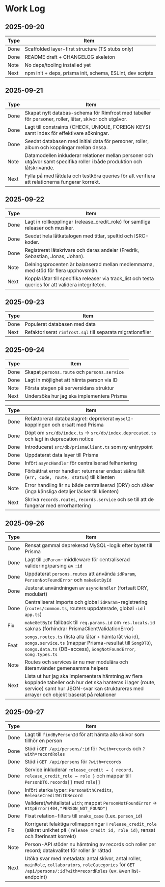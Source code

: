 # Work Log

## 2025-09-20

| Type | Item                                                      |
| ---- | --------------------------------------------------------- |
| Done | Scaffolded layer-first structure (TS stubs only)          |
| Done | README draft + CHANGELOG skeleton                         |
| Note | No deps/tooling installed yet                             |
| Next | npm init + deps, prisma init, schema, ESLint, dev scripts |

## 2025-09-21

| Type | Item                                                                                                                     |
| ---- | ------------------------------------------------------------------------------------------------------------------------ |
| Done | Skapat nytt databas-schema för Rimfrost med tabeller för personer, roller, låtar, skivor och utgåvor.                    |
| Done | Lagt till constraints (CHECK, UNIQUE, FOREIGN KEYS) samt index för effektivare sökningar.                                |
| Done | Seedat databasen med initial data för personer, roller, album och kopplingar mellan dessa.                               |
| Note | Datamodellen inkluderar relationer mellan personer och utgåvor samt specifika roller i både produktion och låtskrivande. |
| Next | Fylla på med låtdata och testköra queries för att verifiera att relationerna fungerar korrekt.                           |

## 2025-09-22

| Type | Item                                                                                                 |
| ---- | ---------------------------------------------------------------------------------------------------- |
| Done | Lagt in rollkopplingar (release_credit_role) för samtliga releaser och musiker.                      |
| Done | Seedat hela låtkatalogen med titlar, speltid och ISRC-koder.                                         |
| Done | Registrerat låtskrivare och deras andelar (Fredrik, Sebastian, Jonas, Johan).                        |
| Note | Delningsprocenten är balanserad mellan medlemmarna, med stöd för flera upphovsmän.                   |
| Next | Koppla låtar till specifika releaser via track_list och testa queries för att validera integriteten. |

## 2025-09-23

| Type | Item                                                        |
| ---- | ----------------------------------------------------------- |
| Done | Populerat databasen med data                                |
| Next | Refaktoriserat `rimfrost.sql` till separata migrationsfiler |

## 2025-09-24

| Type | Item                                         |
| ---- | -------------------------------------------- |
| Done | Skapat `persons.route` och `persons.service` |
| Done | Lagt in möjlighet att hämta person via ID    |
| Note | Första stegen på serversidans struktur       |
| Next | Undersöka hur jag ska implementera Prisma    |

| Type | Item                                                                                                  |
| ---- | ----------------------------------------------------------------------------------------------------- |
| Done | Refaktorerat databaslagret: deprekerat `mysql2`-kopplingen och ersatt med Prisma                      |
| Done | Döpt om `src/db/index.ts` → `src/db/index.deprecated.ts` och lagt in deprecation notice               |
| Done | Introducerat `src/db/prismaClient.ts` som ny entrypoint                                               |
| Done | Uppdaterat data layer till Prisma                                                                     |
| Done | Infört `asyncHandler` för centraliserad felhantering                                                  |
| Done | Förbättrat error handler: returnerar endast säkra fält (`err, code, route, status`) till klienten     |
| Note | Error handling är nu både centraliserad (DRY) och säker (inga känsliga detaljer läcker till klienten) |
| Next | Skriva `records.routes`, `records.service` och se till att de fungerar med errorhantering             |

## 2025-09-26

| Type | Item                                                                                                                                                                                                     |
| ---- | -------------------------------------------------------------------------------------------------------------------------------------------------------------------------------------------------------- |
| Done | Rensat gammal deprekerad MySQL-logik efter bytet till Prisma                                                                                                                                             |
| Done | Lagt till `idParam`-middleware för centraliserad validering/parsing av `:id`                                                                                                                             |
| Done | Uppdaterat `persons.routes` att använda `idParam`, `PersonNotFoundError` och `makeGetById`                                                                                                               |
| Done | Justerat användningen av `asyncHandler` (fortsatt DRY, modulärt)                                                                                                                                         |
| Done | Centraliserat imports och global `idParam`-registrering (`routes/common.ts`, routers uppdaterade, global `:id` i `app.ts`)                                                                               |
| Fix  | `makeGetById` fallback till `req.params.id` om `res.locals.id` saknas (förhindrar PrismaClientValidationError)                                                                                           |
| Feat | `songs.routes.ts` (lista alla låtar + hämta låt via id), `songs.service.ts` (mappar Prisma-resultat till `SongDTO`), `songs.data.ts` (DB-access), `SongNotFoundError`, `song.types.ts`                   |
| Note | Routes och services är nu mer modulära och återanvänder gemensamma helpers                                                                                                                               |
| Next | Lista ut hur jag ska implementera hämtning av flera kopplade tabeller och hur det ska hanteras i lager (route, service) samt hur JSON-svar kan struktureras med arrayer och objekt baserat på relationer |

## 2025-09-27

| Type | Item                                                                                                                                                                    |
| ---- | ----------------------------------------------------------------------------------------------------------------------------------------------------------------------- |
| Done | Lagt till `findByPersonId` för att hämta alla skivor som tillhör en person                                                                                              |
| Done | Stöd i `GET /api/persons/:id` för `?with=records` och `?with=recordRoles`                                                                                               |
| Done | Stöd i `GET /api/persons` för `?with=records`                                                                                                                           |
| Done | Service inkluderar `release_credit → { record, release_credit_role → role }` och mappar till `PersonDTO.records[]` med `role[]`                                         |
| Done | Infört starka typer: `PersonWithCredits`, `ReleaseCreditWithRecord`                                                                                                     |
| Done | Validerat/whitelistat `with`; mappat `PersonNotFoundError` → `HttpError(404,"PERSON_NOT_FOUND")`                                                                        |
| Done | Fixat relation-filters till `snake_case` (t.ex. `person_id`)                                                                                                            |
| Fix  | Korrigerat felaktiga rollmappningar i `release_credit_role` (säkrat unikhet på `(release_credit_id, role_id)`, rensat och återinsatt korrekt)                           |
| Note | Person-API stöder nu hämtning av records och roller per record; datakvalitet för roller är rättad                                                                       |
| Next | Utöka svar med metadata: antal skivor, antal roller, `mainRole`, `collaborators`, `roleCategories` för `GET /api/persons/:id?with=recordRoles` (ev. även list-endpoint) |

